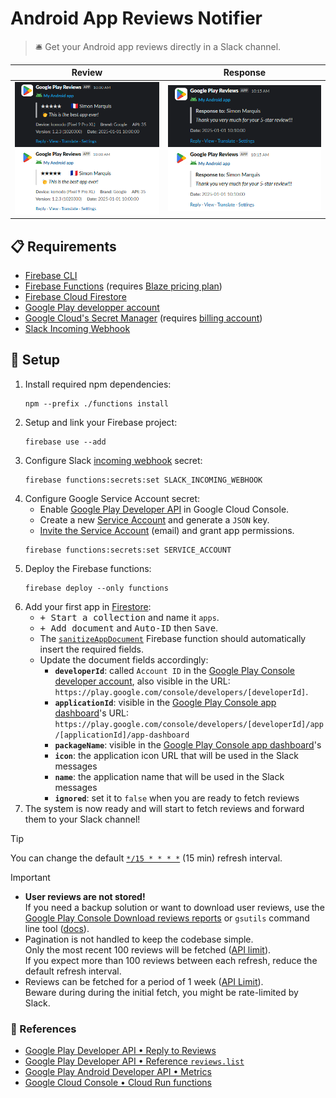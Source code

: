 # Android App Reviews Notifier

> 🛎️ Get your Android app reviews directly in a Slack channel.

| Review | Response |
|--------|----------|
| ![](art/review-dark.png#gh-dark-mode-only) ![](art/review-light.png#gh-light-mode-only) | ![](art/response-dark.png#gh-dark-mode-only) ![](art/response-light.png#gh-light-mode-only) |

## 📋 Requirements

- [Firebase CLI](https://firebase.google.com/docs/cli)
- [Firebase Functions](https://firebase.google.com/docs/functions) (requires [Blaze pricing plan](https://firebase.google.com/pricing))
- [Firebase Cloud Firestore](https://firebase.google.com/docs/firestore)
- [Google Play developper account](https://play.google.com/console)
- [Google Cloud's Secret Manager](https://cloud.google.com/secret-manager) (requires [billing account](https://cloud.google.com/billing/docs/concepts))
- [Slack Incoming Webhook](https://api.slack.com/messaging/webhooks)

## 🧰 Setup

1. Install required npm dependencies:
   ```shell
   npm --prefix ./functions install
   ```
2. Setup and link your Firebase project:
   ```shell
   firebase use --add
   ```
3. Configure Slack [incoming webhook](https://api.slack.com/messaging/webhooks) secret:
   ```shell
   firebase functions:secrets:set SLACK_INCOMING_WEBHOOK
   ```
4. Configure Google Service Account secret:
   - Enable [Google Play Developer API](https://console.cloud.google.com/apis/library/androidpublisher.googleapis.com) in Google Cloud Console.
   - Create a new [Service Account](https://console.cloud.google.com/iam-admin/serviceaccounts/create?project=_) and generate a `JSON` key.
   - [Invite the Service Account](https://play.google.com/console/developers/users-and-permissions/invite) (email) and grant app permissions.
   ```shell
   firebase functions:secrets:set SERVICE_ACCOUNT
   ```
5. Deploy the Firebase functions:
   ```shell
   firebase deploy --only functions
   ```
6. Add your first app in [Firestore](https://console.firebase.google.com/project/_/firestore):
   - <kbd>+ Start a collection</kbd> and name it `apps`.
   - <kbd>+ Add document</kbd> and <kbd>Auto-ID</kbd> then <kbd>Save</kbd>.
   - The [`sanitizeAppDocument`](functions/src/reviews.js#L27) Firebase function should automatically insert the required fields.
   - Update the document fields accordingly:
      - **`developerId`**: called `Account ID` in the [Google Play Console developer account](https://play.google.com/console/developers/account), also visible in the URL:  
        `https://play.google.com/console/developers/[developerId]`.
      - **`applicationId`**: visible in the [Google Play Console app dashboard](https://play.google.com/console/app/app-dashboard)'s URL:  
        `https://play.google.com/console/developers/[developerId]/app/[applicationId]/app-dashboard`
      - **`packageName`**: visible in the [Google Play Console app dashboard](https://play.google.com/console/app/app-dashboard)'s
      - **`icon`**: the application icon URL that will be used in the Slack messages
      - **`name`**: the application name that will be used in the Slack messages
      - **`ignored`**: set it to `false` when you are ready to fetch reviews
7. The system is now ready and will start to fetch reviews and forward them to your Slack channel!

> [!TIP]
> You can change the default [`*/15 * * * *`](functions/src/reviews.js#L38) (15 min) refresh interval.

> [!IMPORTANT]
> - **User reviews are not stored!**  
>   If you need a backup solution or want to download user reviews, use the [Google Play Console Download reviews reports](https://play.google.com/console/developers/download-reports/reviews) or `gsutils` command line tool ([docs](https://support.google.com/googleplay/android-developer/answer/6135870)).
> - Pagination is not handled to keep the codebase simple.  
>   Only the most recent 100 reviews will be fetched ([API limit](https://developers.google.com/android-publisher/reply-to-reviews#:~:text=up%20to%20100%20reviews%20per%20page)).  
>   If you expect more than 100 reviews between each refresh, reduce the default refresh interval.
> - Reviews can be fetched for a period of 1 week ([API Limit](https://developers.google.com/android-publisher/reply-to-reviews#:~:text=within%20the%20last%20week)).  
>   Beware during during the initial fetch, you might be rate-limited by Slack.

### 🔗 References

- [Google Play Developer API • Reply to Reviews](https://developers.google.com/android-publisher/reply-to-reviews)
- [Google Play Developer API • Reference `reviews.list`](https://developers.google.com/android-publisher/api-ref/rest/v3/reviews/list)
- [Google Play Android Developer API • Metrics](https://console.cloud.google.com/apis/api/androidpublisher.googleapis.com/metrics)
- [Google Cloud Console • Cloud Run functions](https://console.cloud.google.com/functions/list?project=_)
